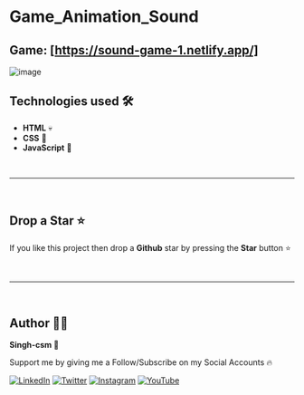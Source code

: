 # Game_Animation_Sound
## Game: [https://sound-game-1.netlify.app/]
![image](https://user-images.githubusercontent.com/118621709/236216562-b6e1f170-6538-4ceb-ba4b-f0d1085a13f1.png)

## Technologies used 🛠️

- **HTML** 💀
- **CSS** 🌈
- **JavaScript** 🧠

<br/>

---

<br/>

## Drop a Star ⭐

If you like this project then drop a **Github** star by pressing the **Star** button ⭐

<br>

---

<br>

## Author 👨‍💻

**Singh-csm 💚**

Support me by giving me a Follow/Subscribe on my Social Accounts 🔥

[![LinkedIn](https://img.shields.io/badge/LinkedIn-%230077B5.svg?logo=linkedin&logoColor=white)](https://www.linkedin.com/in/singhcsm/) [![Twitter](https://img.shields.io/badge/Twitter-%231DA1F2.svg?logo=Twitter&logoColor=white)](https://twitter.com/singh_csm) [![Instagram](https://img.shields.io/badge/Instagram-%23E4405F.svg?logo=Instagram&logoColor=white)](https://instagram.com/singh_csm) [![YouTube](https://img.shields.io/badge/YouTube-%23FF0000.svg?logo=YouTube&logoColor=white)](https://youtube.com/@singh_csm)
<br>
